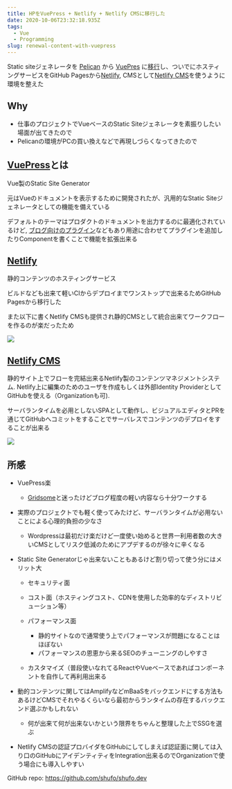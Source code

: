 ```yaml
---
title: HPをVuePress + Netlify + Netlify CMSに移行した
date: 2020-10-06T23:32:18.935Z
tags:
  - Vue
  - Programming
slug: renewal-content-with-vuepress
---
```

Static siteジェネレータを [Pelican](https://blog.getpelican.com/) から [VuePres](https://vuepress.vuejs.org/) に[移行](https://github.com/shufo/shufo.dev)し、ついでにホスティングサービスをGitHub Pagesから[Netlify](https://www.netlify.com/), CMSとして[Netlify CMS](https://www.netlifycms.org/)を使うように環境を整えた

## Why

* 仕事のプロジェクトでVueベースのStatic Siteジェネレータを素振りしたい場面が出てきたので
* Pelicanの環境がPCの買い換えなどで再現しづらくなってきたので

## [VuePress](https://vuepress.vuejs.org/)とは

Vue製のStatic Site Generator

元はVueのドキュメントを表示するために開発されたが、汎用的なStatic Siteジェネレータとしての機能を備えている

デフォルトのテーマはプロダクトのドキュメントを出力するのに最適化されているけど, [ブログ向けのプラグイン](https://vuepress.vuejs.org/plugin/official/plugin-blog.html)などもあり用途に合わせてプラグインを追加したりComponentを書くことで機能を拡張出来る

## [Netlify](https://www.netlify.com/)

静的コンテンツのホスティングサービス

ビルドなども出来て軽いCIからデプロイまでワンストップで出来るためGitHub Pagesから移行した

また以下に書くNetlify CMSも提供され静的CMSとして統合出来てワークフローを作るのが楽だったため

![](/assets/img/uploads/2020-10-07_08-45-10.png)

## [Netlify CMS](https://www.netlifycms.org/)

静的サイト上でフローを完結出来るNetlify製のコンテンツマネジメントシステム. Netlify上に編集のためのユーザを作成もしくは外部Identity ProviderとしてGitHubを使える（Organizationも可). 

サーバランタイムを必用としないSPAとして動作し、ビジュアルエディタとPRを通じてGitHubへコミットをすることでサーバレスでコンテンツのデプロイをすることが出来る

![](/assets/img/uploads/2020-10-07_08-43-08.png)

## 所感

* VuePress楽

  * [Gridsome](https://gridsome.org/)と迷ったけどブログ程度の軽い内容なら十分ワークする
* 実際のプロジェクトでも軽く使ってみたけど、サーバランタイムが必用ないことによる心理的負担の少なさ

  * Wordpressは最初だけ楽だけど一度使い始めると世界一利用者数の大きいCMSとしてリスク低減のためにアプデするのが徐々に辛くなる
* Static Site Generatorじゃ出来ないこともあるけど割り切って使う分にはメリット大

  * セキュリティ面
  * コスト面（ホスティングコスト、CDNを使用した効率的なディストリビューション等）
  * パフォーマンス面

    * 静的サイトなので通常使う上でパフォーマンスが問題になることはほぼない
    * パフォーマンスの恩恵から来るSEOのチューニングのしやすさ
  * カスタマイズ（普段使いなれてるReactやVueベースであればコンポーネントを自作して再利用出来る
* 動的コンテンツに関してはAmplifyなどmBaaSをバックエンドにする方法もあるけどCMSでそれやるくらいなら最初からランタイムの存在するバックエンド選ぶかもしれない

  * 何が出来て何が出来ないかという限界をちゃんと整理した上でSSGを選ぶ
* Netlify CMSの認証プロバイダをGitHubにしてしまえば認証面に関しては入り口のGitHubにアイデンティティをIntegration出来るのでOrganizationで使う場合にも導入しやすい

GitHub repo: <https://github.com/shufo/shufo.dev>